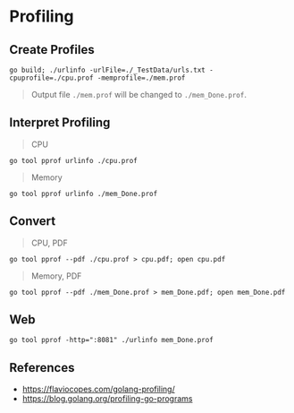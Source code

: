 
# Profiling

## Create Profiles

~~~
go build; ./urlinfo -urlFile=./_TestData/urls.txt -cpuprofile=./cpu.prof -memprofile=./mem.prof
~~~

> Output file ```./mem.prof``` will be changed to ```./mem_Done.prof```.

## Interpret Profiling

> CPU

~~~
go tool pprof urlinfo ./cpu.prof
~~~

> Memory

~~~
go tool pprof urlinfo ./mem_Done.prof
~~~

## Convert

> CPU, PDF

~~~
go tool pprof --pdf ./cpu.prof > cpu.pdf; open cpu.pdf
~~~

> Memory, PDF

~~~
go tool pprof --pdf ./mem_Done.prof > mem_Done.pdf; open mem_Done.pdf
~~~

## Web

~~~
go tool pprof -http=":8081" ./urlinfo mem_Done.prof
~~~

## References

- <https://flaviocopes.com/golang-profiling/>
- <https://blog.golang.org/profiling-go-programs>
